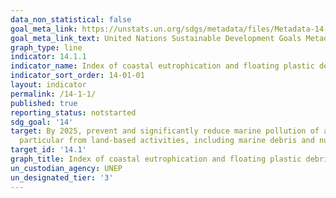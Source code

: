 ```yaml
---
data_non_statistical: false
goal_meta_link: https://unstats.un.org/sdgs/metadata/files/Metadata-14-01-01.pdf
goal_meta_link_text: United Nations Sustainable Development Goals Metadata (pdf 288kB)
graph_type: line
indicator: 14.1.1
indicator_name: Index of coastal eutrophication and floating plastic debris density
indicator_sort_order: 14-01-01
layout: indicator
permalink: /14-1-1/
published: true
reporting_status: notstarted
sdg_goal: '14'
target: By 2025, prevent and significantly reduce marine pollution of all kinds, in
  particular from land-based activities, including marine debris and nutrient pollution
target_id: '14.1'
graph_title: Index of coastal eutrophication and floating plastic debris density
un_custodian_agency: UNEP
un_designated_tier: '3'
---
```

